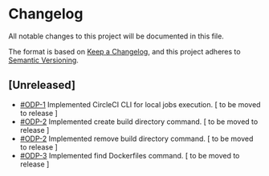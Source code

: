 # Changelog
All notable changes to this project will be documented in this file.

The format is based on [Keep a Changelog](https://keepachangelog.com/en/1.0.0/),
and this project adheres to [Semantic Versioning](https://semver.org/spec/v2.0.0.html).

## [Unreleased]
 - [#ODP-1](https://github.com/serbiatech/ci-orb-docker-publisher/issues/1) Implemented CircleCI CLI for local jobs execution. [ to be moved to release ]
 - [#ODP-2](https://github.com/serbiatech/ci-orb-docker-publisher/issues/4) Implemented create build directory command. [ to be moved to release ]
 - [#ODP-2](https://github.com/serbiatech/ci-orb-docker-publisher/issues/4) Implemented remove build directory command. [ to be moved to release ]
 - [#ODP-3](https://github.com/serbiatech/ci-orb-docker-publisher/issues/6) Implemented find Dockerfiles command. [ to be moved to release ]

<!---
## [1.0.0] - YYYY-MM-DD
### Added
 - Initial Release
### Changed
 - Initial Release
### Removed
 - Initial Release


[1.0.0]: GITHUB TAG URL
-->